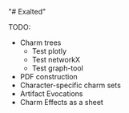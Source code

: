 "# Exalted" 

TODO:

* Charm trees
    * Test plotly
    * Test networkX
    * Test graph-tool 
* PDF construction
* Character-specific charm sets
* Artifact Evocations
* Charm Effects as a sheet
